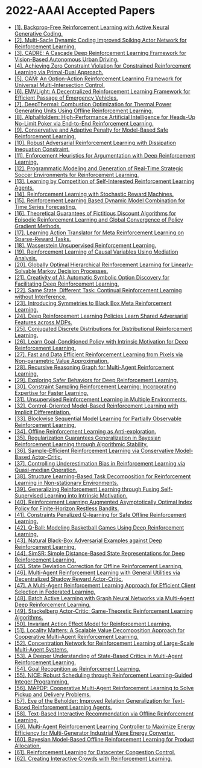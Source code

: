 # 2022-AAAI Accepted Papers

 - [[1]. Backprop-Free Reinforcement Learning with Active Neural Generative Coding.](https://ojs.aaai.org/index.php/AAAI/article/view/19876)
 - [[2]. Multi-Sacle Dynamic Coding Improved Spiking Actor Network for Reinforcement Learning.](https://ojs.aaai.org/index.php/AAAI/article/view/19879)
 - [[3]. CADRE: A Cascade Deep Reinforcement Learning Framework for Vision-Based Autonomous Urban Driving.](https://ojs.aaai.org/index.php/AAAI/article/view/20259)
 - [[4]. Achieving Zero Constraint Violation for Constrained Reinforcement Learning via Primal-Dual Approach.](https://ojs.aaai.org/index.php/AAAI/article/view/20281)
 - [[5]. OAM: An Option-Action Reinforcement Learning Framework for Universal Multi-Intersection Control.](https://ojs.aaai.org/index.php/AAAI/article/view/20378)
 - [[6]. EMVLight: A Decentralized Reinforcement Learning Framework for Efficient Passage of Emergency Vehicles.](https://ojs.aaai.org/index.php/AAAI/article/view/20383)
 - [[7]. DeepThermal: Combustion Optimization for Thermal Power Generating Units Using Offline Reinforcement Learning.](https://ojs.aaai.org/index.php/AAAI/article/view/20393)
 - [[8]. AlphaHoldem: High-Performance Artificial Intelligence for Heads-Up No-Limit Poker via End-to-End Reinforcement Learning.](https://ojs.aaai.org/index.php/AAAI/article/view/20394)
 - [[9]. Conservative and Adaptive Penalty for Model-Based Safe Reinforcement Learning.](https://ojs.aaai.org/index.php/AAAI/article/view/20478)
 - [[10]. Robust Adversarial Reinforcement Learning with Dissipation Inequation Constraint.](https://ojs.aaai.org/index.php/AAAI/article/view/20481)
 - [[11]. Enforcement Heuristics for Argumentation with Deep Reinforcement Learning.](https://ojs.aaai.org/index.php/AAAI/article/view/20497)
 - [[12]. Programmatic Modeling and Generation of Real-Time Strategic Soccer Environments for Reinforcement Learning.](https://ojs.aaai.org/index.php/AAAI/article/view/20549)
 - [[13]. Learning by Competition of Self-Interested Reinforcement Learning Agents.](https://ojs.aaai.org/index.php/AAAI/article/view/20589)
 - [[14]. Reinforcement Learning with Stochastic Reward Machines.](https://ojs.aaai.org/index.php/AAAI/article/view/20594)
 - [[15]. Reinforcement Learning Based Dynamic Model Combination for Time Series Forecasting.](https://ojs.aaai.org/index.php/AAAI/article/view/20618)
 - [[16]. Theoretical Guarantees of Fictitious Discount Algorithms for Episodic Reinforcement Learning and Global Convergence of Policy Gradient Methods.](https://ojs.aaai.org/index.php/AAAI/article/view/20633)
 - [[17]. Learning Action Translator for Meta Reinforcement Learning on Sparse-Reward Tasks.](https://ojs.aaai.org/index.php/AAAI/article/view/20635)
 - [[18]. Wasserstein Unsupervised Reinforcement Learning.](https://ojs.aaai.org/index.php/AAAI/article/view/20645)
 - [[19]. Reinforcement Learning of Causal Variables Using Mediation Analysis.](https://ojs.aaai.org/index.php/AAAI/article/view/20648)
 - [[20]. Globally Optimal Hierarchical Reinforcement Learning for Linearly-Solvable Markov Decision Processes.](https://ojs.aaai.org/index.php/AAAI/article/view/20655)
 - [[21]. Creativity of AI: Automatic Symbolic Option Discovery for Facilitating Deep Reinforcement Learning.](https://ojs.aaai.org/index.php/AAAI/article/view/20663)
 - [[22]. Same State, Different Task: Continual Reinforcement Learning without Interference.](https://ojs.aaai.org/index.php/AAAI/article/view/20674)
 - [[23]. Introducing Symmetries to Black Box Meta Reinforcement Learning.](https://ojs.aaai.org/index.php/AAAI/article/view/20681)
 - [[24]. Deep Reinforcement Learning Policies Learn Shared Adversarial Features across MDPs.](https://ojs.aaai.org/index.php/AAAI/article/view/20684)
 - [[25]. Conjugated Discrete Distributions for Distributional Reinforcement Learning.](https://ojs.aaai.org/index.php/AAAI/article/view/20716)
 - [[26]. Learn Goal-Conditioned Policy with Intrinsic Motivation for Deep Reinforcement Learning.](https://ojs.aaai.org/index.php/AAAI/article/view/20721)
 - [[27]. Fast and Data Efficient Reinforcement Learning from Pixels via Non-parametric Value Approximation.](https://ojs.aaai.org/index.php/AAAI/article/view/20728)
 - [[28]. Recursive Reasoning Graph for Multi-Agent Reinforcement Learning.](https://ojs.aaai.org/index.php/AAAI/article/view/20733)
 - [[29]. Exploring Safer Behaviors for Deep Reinforcement Learning.](https://ojs.aaai.org/index.php/AAAI/article/view/20737)
 - [[30]. Constraint Sampling Reinforcement Learning: Incorporating Expertise for Faster Learning.](https://ojs.aaai.org/index.php/AAAI/article/view/20753)
 - [[31]. Unsupervised Reinforcement Learning in Multiple Environments.](https://ojs.aaai.org/index.php/AAAI/article/view/20754)
 - [[32]. Control-Oriented Model-Based Reinforcement Learning with Implicit Differentiation.](https://ojs.aaai.org/index.php/AAAI/article/view/20758)
 - [[33]. Blockwise Sequential Model Learning for Partially Observable Reinforcement Learning.](https://ojs.aaai.org/index.php/AAAI/article/view/20764)
 - [[34]. Offline Reinforcement Learning as Anti-exploration.](https://ojs.aaai.org/index.php/AAAI/article/view/20783)
 - [[35]. Regularization Guarantees Generalization in Bayesian Reinforcement Learning through Algorithmic Stability.](https://ojs.aaai.org/index.php/AAAI/article/view/20818)
 - [[36]. Sample-Efficient Reinforcement Learning via Conservative Model-Based Actor-Critic.](https://ojs.aaai.org/index.php/AAAI/article/view/20839)
 - [[37]. Controlling Underestimation Bias in Reinforcement Learning via Quasi-median Operation.](https://ojs.aaai.org/index.php/AAAI/article/view/20840)
 - [[38]. Structure Learning-Based Task Decomposition for Reinforcement Learning in Non-stationary Environments.](https://ojs.aaai.org/index.php/AAAI/article/view/20844)
 - [[39]. Generalizing Reinforcement Learning through Fusing Self-Supervised Learning into Intrinsic Motivation.](https://ojs.aaai.org/index.php/AAAI/article/view/20847)
 - [[40]. Reinforcement Learning Augmented Asymptotically Optimal Index Policy for Finite-Horizon Restless Bandits.](https://ojs.aaai.org/index.php/AAAI/article/view/20852)
 - [[41]. Constraints Penalized Q-learning for Safe Offline Reinforcement Learning.](https://ojs.aaai.org/index.php/AAAI/article/view/20855)
 - [[42]. Q-Ball: Modeling Basketball Games Using Deep Reinforcement Learning.](https://ojs.aaai.org/index.php/AAAI/article/view/20861)
 - [[43]. Natural Black-Box Adversarial Examples against Deep Reinforcement Learning.](https://ojs.aaai.org/index.php/AAAI/article/view/20876)
 - [[44]. SimSR: Simple Distance-Based State Representations for Deep Reinforcement Learning.](https://ojs.aaai.org/index.php/AAAI/article/view/20883)
 - [[45]. State Deviation Correction for Offline Reinforcement Learning.](https://ojs.aaai.org/index.php/AAAI/article/view/20886)
 - [[46]. Multi-Agent Reinforcement Learning with General Utilities via Decentralized Shadow Reward Actor-Critic.](https://ojs.aaai.org/index.php/AAAI/article/view/20887)
 - [[47]. A Multi-Agent Reinforcement Learning Approach for Efficient Client Selection in Federated Learning.](https://ojs.aaai.org/index.php/AAAI/article/view/20894)
 - [[48]. Batch Active Learning with Graph Neural Networks via Multi-Agent Deep Reinforcement Learning.](https://ojs.aaai.org/index.php/AAAI/article/view/20897)
 - [[49]. Stackelberg Actor-Critic: Game-Theoretic Reinforcement Learning Algorithms.](https://ojs.aaai.org/index.php/AAAI/article/view/20908)
 - [[50]. Invariant Action Effect Model for Reinforcement Learning.](https://ojs.aaai.org/index.php/AAAI/article/view/20913)
 - [[51]. Locality Matters: A Scalable Value Decomposition Approach for Cooperative Multi-Agent Reinforcement Learning.](https://ojs.aaai.org/index.php/AAAI/article/view/20915)
 - [[52]. Concentration Network for Reinforcement Learning of Large-Scale Multi-Agent Systems.](https://ojs.aaai.org/index.php/AAAI/article/view/21165)
 - [[53]. A Deeper Understanding of State-Based Critics in Multi-Agent Reinforcement Learning.](https://ojs.aaai.org/index.php/AAAI/article/view/21171)
 - [[54]. Goal Recognition as Reinforcement Learning.](https://ojs.aaai.org/index.php/AAAI/article/view/21198)
 - [[55]. NICE: Robust Scheduling through Reinforcement Learning-Guided Integer Programming.](https://ojs.aaai.org/index.php/AAAI/article/view/21218)
 - [[56]. MAPDP: Cooperative Multi-Agent Reinforcement Learning to Solve Pickup and Delivery Problems.](https://ojs.aaai.org/index.php/AAAI/article/view/21236)
 - [[57]. Eye of the Beholder: Improved Relation Generalization for Text-Based Reinforcement Learning Agents.](https://ojs.aaai.org/index.php/AAAI/article/view/21358)
 - [[58]. Text-Based Interactive Recommendation via Offline Reinforcement Learning.](https://ojs.aaai.org/index.php/AAAI/article/view/21424)
 - [[59]. Multi-Agent Reinforcement Learning Controller to Maximize Energy Efficiency for Multi-Generator Industrial Wave Energy Converter.](https://ojs.aaai.org/index.php/AAAI/article/view/21473)
 - [[60]. Bayesian Model-Based Offline Reinforcement Learning for Product Allocation.](https://ojs.aaai.org/index.php/AAAI/article/view/21523)
 - [[61]. Reinforcement Learning for Datacenter Congestion Control.](https://ojs.aaai.org/index.php/AAAI/article/view/21535)
 - [[62]. Creating Interactive Crowds with Reinforcement Learning.](https://ojs.aaai.org/index.php/AAAI/article/view/21580)
